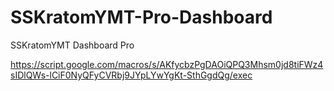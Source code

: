 # SSKratomYMT-Pro-Dashboard
SSKratomYMT Dashboard Pro

https://script.google.com/macros/s/AKfycbzPgDAOiQPQ3Mhsm0jd8tiFWz4sIDlQWs-lCiF0NyQFyCVRbj9JYpLYwYgKt-SthGgdQg/exec
